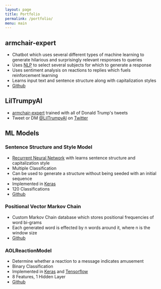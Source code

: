 ```yaml
---
layout: page
title: Portfolio
permalink: /portfolio/
menu: main
---
```

## armchair-expert
- Chatbot which uses several different types of machine learning to generate hilarious and surprisingly relevant responses to queries
- Uses [NLP][nlp] to select several subjects for which to generate a response
- Uses sentiment analysis on reactions to replies which fuels reinforcement learning
- Learns input text and sentence structure along with capitalization styles
- [Github][armchair-expert]
## LilTrumpyAI
- [armchair-expert][armchair-expert] trained with all of Donald Trump's tweets
- Tweet or DM [@LilTrumpyAI][liltrumpy] on [Twitter][liltrumpy]

## ML Models

### Sentence Structure and Style Model
- [Recurrent Neural Network][rnn] with learns sentence structure and capitalization style
- Multiple Classification
- Can be used to generate a structure without being seeded with an initial sequence
- Implemented in [Keras][keras]
- 120 Classifications
- [Github][structure-model]

### Positional Vector Markov Chain
- Custom Markov Chain database which stores positional frequencies of word bi-grams
- Each generated word is effected by n words around it, where n is the window size
- [Github][markov-chain-ng]

### AOLReactionModel
- Determine whether a reaction to a message indicates amusement
- Binary Classification
- Implemented in [Keras][keras] and [Tensorflow][tensorflow]
- 8 Features, 1 Hidden Layer
- [Github][aol-reaction-model]


[structure-model]: https://github.com/csvance/armchair-expert/blob/master/models/structure.py
[armchair-expert]: https://github.com/csvance/armchair-expert

[aol-reaction-model]: https://github.com/csvance/armchair-expert/blob/master/models/reaction.py
[neighbor-markov-chain]: https://github.com/csvance/armchair-expert/blob/legacy-sql/markov.py
[markov-chain-ng]: https://github.com/csvance/armchair-expert/blob/master/markov.py

[keras]: https://keras.io
[tensorflow]: https://www.tensorflow.org

[nlp]: https://en.wikipedia.org/wiki/Natural_language_processing
[rdbms]: https://en.wikipedia.org/wiki/Relational_database_management_system
[markov-chain]: https://en.wikipedia.org/wiki/Markov_chain
[liltrumpy]: https://twitter.com/LilTrumpyAI
[twitter]: https://twitter.com
[rnn]: https://en.wikipedia.org/wiki/Recurrent_neural_network
